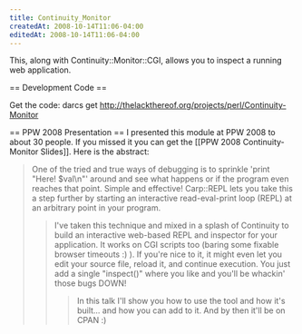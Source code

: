 ```yaml
---
title: Continuity_Monitor
createdAt: 2008-10-14T11:06-04:00
editedAt: 2008-10-14T11:06-04:00
---
```


This, along with Continuity::Monitor::CGI, allows you to inspect a running web application.

== Development Code ==

Get the code: darcs get http://thelackthereof.org/projects/perl/Continuity-Monitor

== PPW 2008 Presentation ==
I presented this module at PPW 2008 to about 30 people. If you missed it you can get the [[PPW 2008 Continuity-Monitor Slides]]. Here is the abstract:

<blockquote>
One of the tried and true ways of debugging is to sprinkle 'print "Here! $val\n"' around and see what happens or if the program even reaches that point. Simple and effective! Carp::REPL lets you take this a step further by starting an interactive read-eval-print loop (REPL) at an arbitrary point in your program.

<blockquote>
I've taken this technique and mixed in a splash of Continuity to build an interactive web-based REPL and inspector for your application. It works on CGI scripts too (baring some fixable browser timeouts :) ). If you're nice to it, it might even let you edit your source file, reload it, and continue execution. You just add a single "inspect()" where you like and you'll be whackin' those bugs DOWN!

<blockquote>
In this talk I'll show you how to use the tool and how it's built... and how you can add to it. And by then it'll be on CPAN :) 

